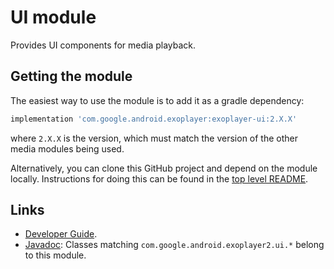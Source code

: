 # UI module

Provides UI components for media playback.

## Getting the module

The easiest way to use the module is to add it as a gradle dependency:

```gradle
implementation 'com.google.android.exoplayer:exoplayer-ui:2.X.X'
```

where `2.X.X` is the version, which must match the version of the other media
modules being used.

Alternatively, you can clone this GitHub project and depend on the module
locally. Instructions for doing this can be found in the [top level README][].

[top level README]: https://github.com/google/ExoPlayer/blob/release-v2/README.md

## Links

*   [Developer Guide][].
*   [Javadoc][]: Classes matching `com.google.android.exoplayer2.ui.*` belong to this module.

[Developer Guide]: https://exoplayer.dev/ui-components.html
[Javadoc]: https://exoplayer.dev/doc/reference/index.html
